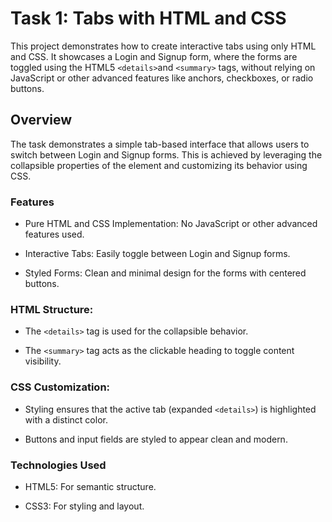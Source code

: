 # Task 1: Tabs with HTML and CSS

 This project demonstrates how to create interactive tabs using only HTML and CSS. It showcases a Login and Signup form, where the forms are toggled using the HTML5 ```<details>```and ```<summary>``` tags, without relying on JavaScript or other advanced features like anchors, checkboxes, or radio buttons.

## Overview

The task demonstrates a simple tab-based interface that allows users to switch between Login and Signup forms. This is achieved by leveraging the collapsible properties of the  element and customizing its behavior using CSS.

### Features

 - Pure HTML and CSS Implementation: No JavaScript or other advanced features used.

 - Interactive Tabs: Easily toggle between Login and Signup forms.

 - Styled Forms: Clean and minimal design for the forms with centered buttons.


### HTML Structure:

  - The ```<details>``` tag is used for the collapsible behavior.

  - The ```<summary>``` tag acts as the clickable heading to toggle content visibility.

### CSS Customization:
  - Styling ensures that the active tab (expanded ```<details>```) is highlighted with a distinct color.

  - Buttons and input fields are styled to appear clean and modern.

### Technologies Used
  - HTML5: For semantic structure.
  
  - CSS3: For styling and layout.


